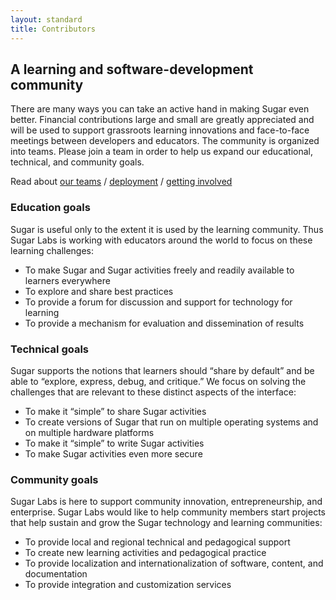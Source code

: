 ```yaml
---
layout: standard
title: Contributors
---
```

## A learning and software-development community
There are many ways you can take an active hand in making Sugar even better. Financial contributions large and small are greatly appreciated and will be used to support grassroots learning innovations and face-to-face meetings between developers and educators. The community is organized into teams. Please join a team in order to help us expand our educational, technical, and community goals.

Read about [our teams](teams.html) / [deployment](deployment.html) / [getting involved](getting_involved.html)

### Education goals
Sugar is useful only to the extent it is used by the learning community. Thus Sugar Labs is working with educators around the world to focus on these learning challenges:

- To make Sugar and Sugar activities freely and readily available to learners everywhere
- To explore and share best practices
- To provide a forum for discussion and support for technology for learning
- To provide a mechanism for evaluation and dissemination of results

### Technical goals
Sugar supports the notions that learners should “share by default” and be able to “explore, express, debug, and critique.” We focus on solving the challenges that are relevant to these distinct aspects of the interface:

- To make it “simple” to share Sugar activities
- To create versions of Sugar that run on multiple operating systems and on multiple hardware platforms
- To make it “simple” to write Sugar activities
- To make Sugar activities even more secure

### Community goals
Sugar Labs is here to support community innovation, entrepreneurship, and enterprise. Sugar Labs would like to help community members start projects that help sustain and grow the Sugar technology and learning communities:

- To provide local and regional technical and pedagogical support
- To create new learning activities and pedagogical practice
- To provide localization and internationalization of software, content, and documentation
- To provide integration and customization services
